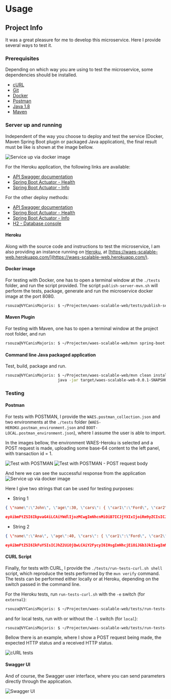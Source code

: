 # Usage

## Project Info

It was a great pleasure for me to develop this microservice. Here I provide several ways to test it.

### Prerequisites

Depending on which way you are using to test the microservice, some dependencies should be installed.

* [cURL](https://curl.haxx.se/)
* [Git](https://git-scm.com/)
* [Docker](https://www.docker.com/)
* [Postman](https://www.getpostman.com/)
* [Java 1.8](https://www.oracle.com/technetwork/pt/java/javase/downloads/jdk8-downloads-2133151.html)
* [Maven](https://maven.apache.org/install.html)
 
### Server up and running

Independent of the way you choose to deploy and test the service (Docker, Maven Spring Boot plugin or packaged Java application), the final result must be like is shown at the image bellow.

![Service up via docker image](docker_up.png)

For the Heroku application, the following links are available:

* [API Swagger documentation](https://waes-scalable-web.herokuapp.com/swagger-ui.html)
* [Spring Boot Actuator - Health](https://waes-scalable-web.herokuapp.com/actuator/health)
* [Spring Boot Actuator - Info](https://waes-scalable-web.herokuapp.com/actuator/info)

For the other deploy methods:

* [API Swagger documentation](http://localhost:8080/swagger-ui.html)
* [Spring Boot Actuator - Health](http://localhost:8080/actuator/health)
* [Spring Boot Actuator - Info](http://localhost:8080/actuator/info)
* [H2 - Database console](http://localhost:8080/h2-console/)


#### Heroku

Along with the source code and instructions to test the microservice, I am also providing an instance running on [Heroku](https://www.heroku.com/), at [https://waes-scalable-web.herokuapp.com/](https://waes-scalable-web.herokuapp.com/).

#### Docker image

For testing with Docker, one has to open a terminal window at the `./tests` folder, and run the script provided. The script `publish-server-mvn.sh` will perform the tests, package, generate and run the microservice docker image at the port 8080.

```bash
rsouza@VYCanisMajoris: $ ~/Projecten/waes-scalable-web/tests/publish-server-mvn.sh
```
#### Maven Plugin

For testing with Maven, one has to open a terminal window at the project root folder, and run 

```bash
rsouza@VYCanisMajoris: $ ~/Projecten/waes-scalable-web/mvn spring-boot:run
```

#### Command line Java packaged application

Test, build, package and run.

```bash
rsouza@VYCanisMajoris: $ ~/Projecten/waes-scalable-web/mvn clean install && \
					   java -jar target/waes-scalable-web-0.0.1-SNAPSHOT.jar
```

### Testing

#### Postman

For tests with POSTMAN, I provide the `WAES.postman_collection.json` and two environments at the `./tests` folder (`WAES-HEROKU.postman_environment.json` and `BOOT-LOCAL.postman_environment.json`), where I assume the user is able to import.

In the images bellow, the environment WAES-Heroku is selected and a POST request is made, uploading some base-64 content to the left panel, with transaction id = 1. 

![Test with POSTMAN](postman_test.png)
![Test with POSTMAN - POST request body](postman_body.png)

And here we can see the successful response from the application
![Service up via docker image](postman_test_return.png)


Here I give two strings that can be used for testing purposes:

* String 1 
```json
{ \"name\":\"John\", \"age\":30, \"cars\": { \"car1\":\"Ford\", \"car2\":\"BMW\", \"car3\":\"Fiat\" } }
```

```json
eyAibmFtZSI6IkpvaG4iLCAiYWdlIjozMCwgImNhcnMiOiB7ICJjYXIxIjoiRm9yZCIsICJjYXIyIjoiQk1XIiwgImNhcjMiOiJGaWF0IiB9IH0=
```

* String 2 

```json
{ \"name\":\"Ana\", \"age\":40, \"cars\": { \"car1\":\"Ford\", \"car2\":\"BMW\" } }
```

```json
eyAibmFtZSI6IkFuYSIsICJhZ2UiOjQwLCAiY2FycyI6IHsgImNhcjEiOiJGb3JkIiwgImNhcjIiOiJCTVciIH0gfQ==
```

#### CURL Script

Finally, for tests with CURL, I provide the `./tests/run-tests-curl.sh shell` script, which reproduce the tests performed by the `mvn verify` command. The tests can be performed either locally or at Heroku, depending on the switch passed in the command line.

For the Heroku tests, run `run-tests-curl.sh` with the `-e` switch (for `external`):

```bash
rsouza@VYCanisMajoris: $ ~/Projecten/waes-scalable-web/tests/run-tests-curl.sh -e
```
and for local tests, run with or without the `-l` switch (for `local`):

```bash
rsouza@VYCanisMajoris: $ ~/Projecten/waes-scalable-web/tests/run-tests-curl.sh
```
Bellow there is an example, where I show a POST request being made, the expected HTTP status and a received HTTP status.

![cURL tests](curl_tests.png)

#### Swagger UI

And of course, the Swagger user interface, where you can send parameters directly through the application.

![Swagger UI](swagger-ui.png)

